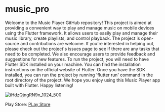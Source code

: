 # music_pro

Welcome to the Music Player GitHub repository! This project is aimed at providing a convenient way to play and manage music on mobile devices using the Flutter framework.
It allows users to easily play and manage their music library, create playlists, and control playback.
The project is open-source and contributions are welcome. If you're interested in helping out, please check out the project's issues page to see if there are any tasks that need to be completed. We also encourage users to provide feedback and suggestions for new features.
To run the project, you will need to have Flutter SDK installed on your machine. You can find the installation instructions on the official website of Flutter.
Once you have the SDK installed, you can run the project by running 'flutter run' command in the root directory of the project.
We hope you enjoy using this Music Player app built with Flutter. Happy listening!





![iHdzQjngRN9n_1024_500](https://user-images.githubusercontent.com/107936573/213657226-4356d26e-4028-4c3e-9e65-b1735395c486.png)


Play Store: <a href="https://play.google.com/store/apps/details?id=in.mohamedkutty.music_pro" target="_blank">PLay Store</a>                                                                              
